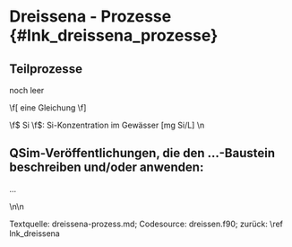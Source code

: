 Dreissena - Prozesse {#lnk_dreissena_prozesse}
===================== 

## Teilprozesse ##
noch leer

\f[ eine Gleichung \f]

\f$ Si \f$:     Si-Konzentration im Gewässer [mg Si/L] \n

 
## QSim-Veröffentlichungen, die den ...-Baustein beschreiben und/oder anwenden: 
...
 

\n\n

Textquelle: dreissena-prozess.md; Codesource: dreissen.f90; zurück: \ref lnk_dreissena